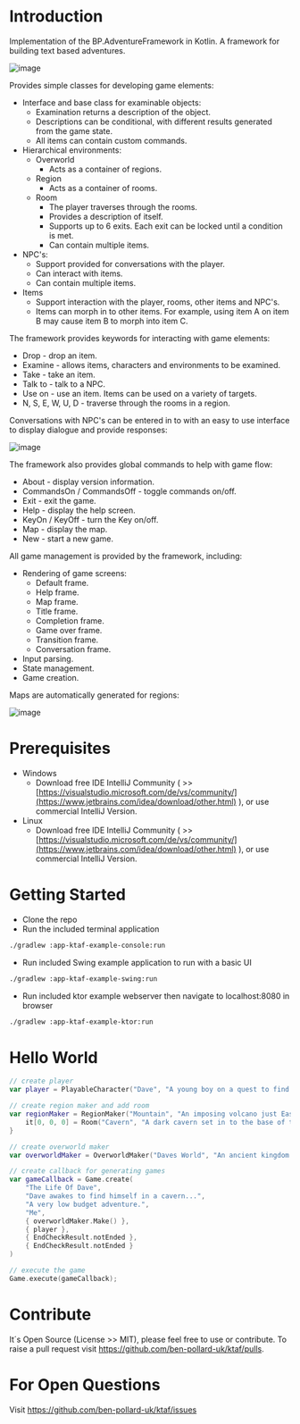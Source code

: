 # Introduction 
Implementation of the BP.AdventureFramework in Kotlin. A framework for building text based adventures.

![image](https://github.com/ben-pollard-uk/ktaf/assets/129943363/cc89e6a4-de53-4a80-8f1a-9160402b4b67)

Provides simple classes for developing game elements:
  * Interface and base class for examinable objects:
    * Examination returns a description of the object.
    * Descriptions can be conditional, with different results generated from the game state.
    * All items can contain custom commands.
  * Hierarchical environments:
    * Overworld
      * Acts as a container of regions.
    * Region
      * Acts as a container of rooms.
    * Room
      * The player traverses through the rooms.
      * Provides a description of itself.
      * Supports up to 6 exits. Each exit can be locked until a condition is met.
      * Can contain multiple items.
  * NPC's:
    * Support provided for conversations with the player.
    * Can interact with items.
    * Can contain multiple items.
  * Items
    * Support interaction with the player, rooms, other items and NPC's.
    * Items can morph in to other items. For example, using item A on item B may cause item B to morph into item C.
  
The framework provides keywords for interacting with game elements:
  * Drop - drop an item.
  * Examine - allows items, characters and environments to be examined.
  * Take - take an item.
  * Talk to - talk to a NPC.
  * Use on - use an item. Items can be used on a variety of targets.
  * N, S, E, W, U, D - traverse through the rooms in a region.

Conversations with NPC's can be entered in to with an easy to use interface to display dialogue and provide responses:

![image](https://github.com/ben-pollard-uk/ktaf/assets/129943363/19ce697e-66d2-4259-bef2-0286de1d53fb)
  
The framework also provides global commands to help with game flow:
  * About - display version information.
  * CommandsOn / CommandsOff - toggle commands on/off.
  * Exit - exit the game.
  * Help - display the help screen.
  * KeyOn / KeyOff - turn the Key on/off.
  * Map - display the map.
  * New - start a new game.

All game management is provided by the framework, including:
  * Rendering of game screens:
    * Default frame.
    * Help frame.
    * Map frame.
    * Title frame.
    * Completion frame.
    * Game over frame.
    * Transition frame.
    * Conversation frame.
  * Input parsing.
  * State management.
  * Game creation.
  
Maps are automatically generated for regions:

![image](https://github.com/ben-pollard-uk/ktaf/assets/129943363/5d137e42-cbf0-4b5e-b84b-d3c34c3d510a)

# Prerequisites
 * Windows
   * Download free IDE IntelliJ Community ( >> [https://visualstudio.microsoft.com/de/vs/community/](https://www.jetbrains.com/idea/download/other.html) ), or use commercial IntelliJ Version.
 * Linux
   * Download free IDE IntelliJ Community ( >> [https://visualstudio.microsoft.com/de/vs/community/](https://www.jetbrains.com/idea/download/other.html) ), or use commercial IntelliJ Version.

# Getting Started
 * Clone the repo
 * Run the included terminal application
```bash
./gradlew :app-ktaf-example-console:run
```
 * Run included Swing example application to run with a basic UI
```bash
./gradlew :app-ktaf-example-swing:run
```
 * Run included ktor example webserver then navigate to localhost:8080 in browser
```bash
./gradlew :app-ktaf-example-ktor:run
```

# Hello World
```kotlin
// create player
var player = PlayableCharacter("Dave", "A young boy on a quest to find the meaning of life.");

// create region maker and add room
var regionMaker = RegionMaker("Mountain", "An imposing volcano just East of town.").also {
    it[0, 0, 0] = Room("Cavern", "A dark cavern set in to the base of the mountain.")
}

// create overworld maker
var overworldMaker = OverworldMaker("Daves World", "An ancient kingdom.", regionMaker);

// create callback for generating games
var gameCallback = Game.create(
    "The Life Of Dave",
    "Dave awakes to find himself in a cavern...",
    "A very low budget adventure.",
    "Me",
    { overworldMaker.Make() },
    { player },
    { EndCheckResult.notEnded },
    { EndCheckResult.notEnded }
)

// execute the game
Game.execute(gameCallback);
```

# Contribute
It´s Open Source (License >> MIT), please feel free to use or contribute. To raise a pull request visit https://github.com/ben-pollard-uk/ktaf/pulls.

# For Open Questions
Visit https://github.com/ben-pollard-uk/ktaf/issues

